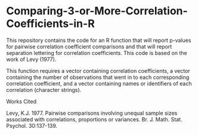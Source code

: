 
# Comparing-3-or-More-Correlation-Coefficients-in-R
This repository contains the code for an R function that will report p-values for pairwise correlation coefficient comparisons and that will report separation lettering for correlation coefficients. This code is based on the work of Levy (1977).

This function requires a vector containing correlation coefficients, a vector containing the number of observations that went in to each corresponding correlation coefficient, and a vector containing names or identifiers of each correlation (character strings).

Works Cited

Levy, K.J. 1977. Pairwise comparisons involving unequal sample sizes associated with correlations, proportions or variances. Br. J. Math. Stat. Psychol. 30:137-139.
